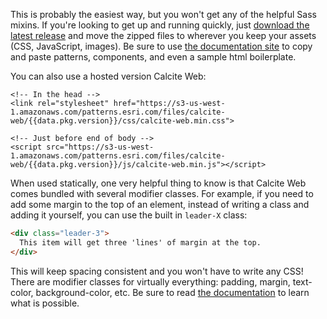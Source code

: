 This is probably the easiest way, but you won't get any of the helpful Sass mixins. If you're looking to get up and running quickly, just [download the latest release](https://github.com/ArcGIS/calcite-web/releases) and move the zipped files to wherever you keep your assets (CSS, JavaScript, images). Be sure to use [the documentation site](http://esri.github.io/calcite-web/) to copy and paste patterns, components, and even a sample html boilerplate.

You can also use a hosted version Calcite Web:

```
<!-- In the head -->
<link rel="stylesheet" href="https://s3-us-west-1.amazonaws.com/patterns.esri.com/files/calcite-web/{{data.pkg.version}}/css/calcite-web.min.css">

<!-- Just before end of body -->
<script src="https://s3-us-west-1.amazonaws.com/patterns.esri.com/files/calcite-web/{{data.pkg.version}}/js/calcite-web.min.js"></script>
```

When used statically, one very helpful thing to know is that Calcite Web comes bundled with several modifier classes. For example, if you need to add some margin to the top of an element, instead of writing a class and adding it yourself, you can use the built in `leader-X` class:

```html
<div class="leader-3">
  This item will get three 'lines' of margin at the top.
</div>
```

This will keep spacing consistent and you won't have to write any CSS! There are modifier classes for virtually everything: padding, margin, text-color, background-color, etc. Be sure to read [the documentation](http://esri.github.io/calcite-web/grid/) to learn what is possible.
